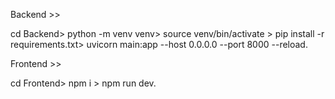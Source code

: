 Backend >>

cd Backend>
python -m venv venv>
source venv/bin/activate >
pip install -r requirements.txt>
uvicorn main:app --host 0.0.0.0 --port 8000 --reload.

Frontend >>

cd Frontend>
npm i >
npm run dev.
